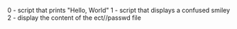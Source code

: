 0 - script that prints "Hello, World"
1 - script that displays a confused smiley
2 - display the content of the ect//passwd file